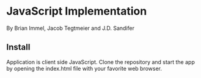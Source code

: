 # JavaScript Implementation
By Brian Immel, Jacob Tegtmeier and J.D. Sandifer

## Install
Application is client side JavaScript. Clone the repository and start the app by opening the index.html file with your favorite web browser.
